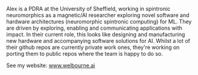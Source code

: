 Alex is a PDRA at the University of Sheffield, working in spintronic neuromorphics as a magnetic/AI researcher exploring novel software and hardware architectures (neuromorphic spintronic computing) for ML. They are driven by exploring, enabling and communicating applications with impact. In their current role, this looks like designing and manufacturing new hardware and accompanying software solutions for AI. Whilst a lot of their github repos are currently private work ones, they're working on porting them to public repos where the team is happy to do so.

See my website: www.welbourne.ai
